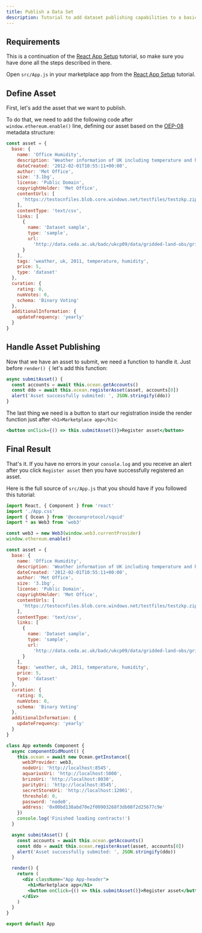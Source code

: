 ```yaml
---
title: Publish a Data Set
description: Tutorial to add dataset publishing capabilities to a basic React app.
---
```


## Requirements

This is a continuation of the [React App Setup](/tutorials/react-setup/) tutorial, so make sure you have done all the steps described in there.

Open `src/App.js` in your marketplace app from the [React App Setup](/tutorials/react-setup/) tutorial.

## Define Asset

First, let's add the asset that we want to publish.

To do that, we need to add the following code after `window.ethereum.enable()` line, defining our asset based on the [OEP-08](https://github.com/oceanprotocol/OEPs/tree/master/8) metadata structure:

```js
const asset = {
  base: {
    name: 'Office Humidity',
    description: 'Weather information of UK including temperature and humidity',
    dateCreated: '2012-02-01T10:55:11+00:00',
    author: 'Met Office',
    size: '3.1bg',
    license: 'Public Domain',
    copyrightHolder: 'Met Office',
    contentUrls: [
      'https://testocnfiles.blob.core.windows.net/testfiles/testzkp.zip'
    ],
    contentType: 'text/csv',
    links: [
      {
        name: 'Dataset sample',
        type: 'sample',
        url:
          'http://data.ceda.ac.uk/badc/ukcp09/data/gridded-land-obs/gridded-land-obs-daily/'
      }
    ],
    tags: 'weather, uk, 2011, temperature, humidity',
    price: 5,
    type: 'dataset'
  },
  curation: {
    rating: 0,
    numVotes: 0,
    schema: 'Binary Voting'
  },
  additionalInformation: {
    updateFrequency: 'yearly'
  }
}
```

## Handle Asset Publishing

Now that we have an asset to submit, we need a function to handle it. Just before `render() {` let's add this function:

```js
async submitAsset() {
  const accounts = await this.ocean.getAccounts()
  const ddo = await this.ocean.registerAsset(asset, accounts[0])
  alert('Asset successfully submited: ', JSON.stringify(ddo))
}
```

The last thing we need is a button to start our registration inside the render function just after `<h1>Marketplace app</h1>`:

```jsx
<button onClick={() => this.submitAsset()}>Register asset</button>
```

## Final Result

That's it. If you have no errors in your `console.log` and you receive an alert after you click `Register asset` then you have successfully registered an asset.

Here is the full source of `src/App.js` that you should have if you followed this tutorial:

```jsx
import React, { Component } from 'react'
import './App.css'
import { Ocean } from '@oceanprotocol/squid'
import * as Web3 from 'web3'

const web3 = new Web3(window.web3.currentProvider)
window.ethereum.enable()

const asset = {
  base: {
    name: 'Office Humidity',
    description: 'Weather information of UK including temperature and humidity',
    dateCreated: '2012-02-01T10:55:11+00:00',
    author: 'Met Office',
    size: '3.1bg',
    license: 'Public Domain',
    copyrightHolder: 'Met Office',
    contentUrls: [
      'https://testocnfiles.blob.core.windows.net/testfiles/testzkp.zip'
    ],
    contentType: 'text/csv',
    links: [
      {
        name: 'Dataset sample',
        type: 'sample',
        url:
          'http://data.ceda.ac.uk/badc/ukcp09/data/gridded-land-obs/gridded-land-obs-daily/'
      }
    ],
    tags: 'weather, uk, 2011, temperature, humidity',
    price: 5,
    type: 'dataset'
  },
  curation: {
    rating: 0,
    numVotes: 0,
    schema: 'Binary Voting'
  },
  additionalInformation: {
    updateFrequency: 'yearly'
  }
}

class App extends Component {
  async componentDidMount() {
    this.ocean = await new Ocean.getInstance({
      web3Provider: web3,
      nodeUri: 'http://localhost:8545',
      aquariusUri: 'http://localhost:5000',
      brizoUri: 'http://localhost:8030',
      parityUri: 'http://localhost:8545',
      secretStoreUri: 'http://localhost:12001',
      threshold: 0,
      password: 'node0',
      address: '0x00bd138abd70e2f00903268f3db08f2d25677c9e'
    })
    console.log('Finished loading contracts!')
  }

  async submitAsset() {
    const accounts = await this.ocean.getAccounts()
    const ddo = await this.ocean.registerAsset(asset, accounts[0])
    alert('Asset successfully submited: ', JSON.stringify(ddo))
  }

  render() {
    return (
      <div className="App App-header">
        <h1>Marketplace app</h1>
        <button onClick={() => this.submitAsset()}>Register asset</button>
      </div>
    )
  }
}

export default App
```

